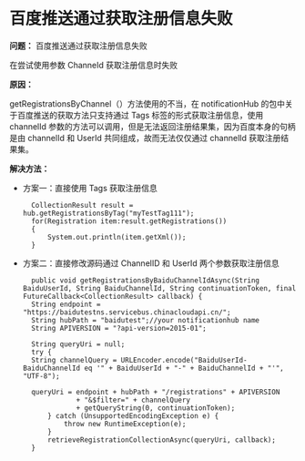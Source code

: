 # 百度推送通过获取注册信息失败 #

**问题：** 百度推送通过获取注册信息失败

在尝试使用参数 ChanneId 获取注册信息时失败

**原因：**

getRegistrationsByChannel（）方法使用的不当，在 notificationHub 的包中关于百度推送的获取方法只支持通过 Tags 标签的形式获取注册信息，使用 channelId 参数的方法可以调用，但是无法返回注册结果集，因为百度本身的句柄是由 channelId 和 UserId 共同组成，故而无法仅仅通过 channelId 获取注册结果集。

**解决方法：**

- 方案一：直接使用 Tags 获取注册信息

		CollectionResult result = hub.getRegistrationsByTag("myTestTag111");
		for(Registration item:result.getRegistrations())
		{
		    System.out.println(item.getXml());
		}

- 方案二：直接修改源码通过 ChannelID 和 UserId 两个参数获取注册信息

		public void getRegistrationsByBaiduChannelIdAsync(String BaiduUserId, String BaiduChannelId, String continuationToken, final FutureCallback<CollectionResult> callback) {
		String endpoint = "https://baidutestns.servicebus.chinacloudapi.cn/";
		String hubPath = "baidutest";//your notificationhub name
		String APIVERSION = "?api-version=2015-01";
		
		String queryUri = null;
		try {
		String channelQuery = URLEncoder.encode("BaiduUserId-BaiduChannelId eq '" + BaiduUserId + "-" + BaiduChannelId + "'", "UTF-8");
		
		queryUri = endpoint + hubPath + "/registrations" + APIVERSION
		           + "&$filter=" + channelQuery
		           + getQueryString(0, continuationToken);
			} catch (UnsupportedEncodingException e) {
				throw new RuntimeException(e);
			}
			retrieveRegistrationCollectionAsync(queryUri, callback);
		}

